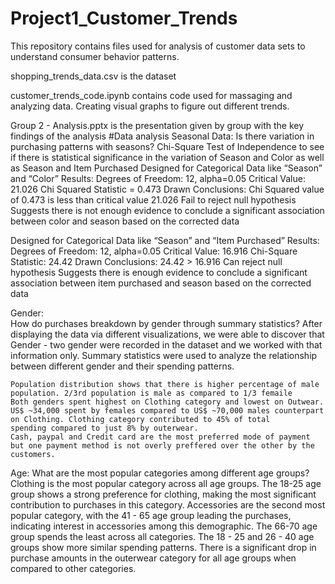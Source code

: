 # Project1_Customer_Trends
This repository contains files used for analysis of customer data sets to understand consumer behavior patterns.

shopping_trends_data.csv is the dataset

customer_trends_code.ipynb contains code used for massaging and analyzing data. Creating visual graphs to figure out different trends.

Group 2 - Analysis.pptx is the presentation given by group with the key findings of the analysis
#Data analysis 
Seasonal Data: 
  Is there variation in purchasing patterns with seasons? 
    Chi-Square Test of Independence to see if there is statistical significance in the variation of Season and Color as well as Season and Item             Purchased
    Designed for Categorical Data like “Season” and “Color” 
      Results: 
      Degrees of Freedom: 12, alpha=0.05
      Critical Value: 21.026
      Chi Squared Statistic = 0.473
      Drawn Conclusions: 
      Chi Squared value of 0.473 is less than critical value 21.026
      Fail to reject null hypothesis
      Suggests there is not enough evidence to conclude a significant association between color and season based on the corrected data

  Designed for Categorical Data like “Season” and “Item Purchased” 
      Results: 
      Degrees of Freedom: 12, alpha=0.05
      Critical Value: 16.916
      Chi-Square Statistic: 24.42
      Drawn Conclusions: 
      24.42 > 16.916
      Can reject null hypothesis
      Suggests there is enough evidence to conclude a significant association between item purchased and season based on the corrected data 
      

Gender:  
  How do purchases breakdown by gender through summary statistics? 
    After displaying the data via different visualizations, we were able to discover that 
    Gender - two gender were recorded in the dataset and we worked with that information only. 
    Summary statistics were used to analyze the relationship between different gender and their spending patterns.

    Population distribution shows that there is higher percentage of male population. 2/3rd population is male as compared to 1/3 femaile
    Both genders spent highest on Clothing category and lowest on Outwear. 
    US$ ~34,000 spent by females compared to US$ ~70,000 males counterpart on Clothing. Clothing category contributed to 45% of total 
    spending compared to just 8% by outerwear.
    Cash, paypal and Credit card are the most preferred mode of payment but one payment method is not overly preffered over the other by the customers.

Age: 
  What are the most popular categories among different age groups?
     Clothing is the most popular category across all age groups.
     The 18-25 age group shows a strong preference for clothing, making the most significant contribution to purchases in this category.
     Accessories are the second most popular category, with the 41 - 65 age group leading the purchases, indicating interest in accessories among this demographic.
     The 66-70 age group spends the least across all categories.
     The 18 - 25 and 26 - 40 age groups show more similar spending patterns.
     There is a significant drop in purchase amounts in the outerwear category for all age groups when compared to other categories.




